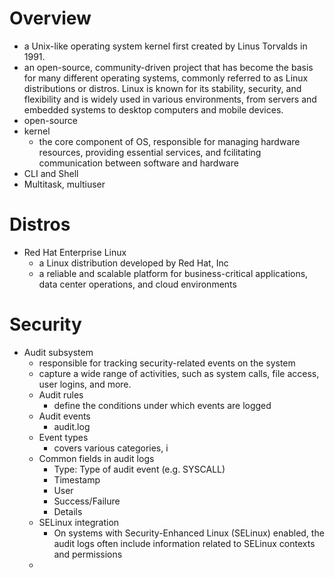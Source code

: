 # Overview
- a Unix-like operating system kernel first created by Linus Torvalds in 1991. 
- an open-source, community-driven project that has become the basis for many different operating systems, commonly referred to as Linux distributions or distros. Linux is known for its stability, security, and flexibility and is widely used in various environments, from servers and embedded systems to desktop computers and mobile devices.
- open-source
- kernel
    - the core component of OS, responsible for managing hardware resources, providing essential services, and fcilitating communication between software and hardware
- CLI and Shell
- Multitask, multiuser

# Distros
- Red Hat Enterprise Linux
    - a Linux distribution developed by Red Hat, Inc
    - a reliable and scalable platform for business-critical applications, data center operations, and cloud environments

# Security
- Audit subsystem
    - responsible for tracking security-related events on the system
    - capture a wide range of activities, such as system calls, file access, user logins, and more.
    - Audit rules
        - define the conditions under which events are logged
    - Audit events
        - audit.log
    - Event types
        - covers various categories, i
    - Common fields in audit logs
        - Type: Type of audit event (e.g. SYSCALL)
        - Timestamp
        - User
        - Success/Failure
        - Details
    - SELinux integration
        - On systems with Security-Enhanced Linux (SELinux) enabled, the audit logs often include information related to SELinux contexts and permissions
    - 
